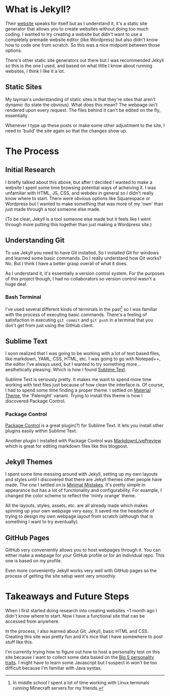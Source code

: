 # What is Jekyll?
Their [website](https://jekyllrb.com/) speaks for itself but as I understand it, it's a static site generator that allows you to create websites without doing too much coding. I wanted to try creating a website but didn't want to use a completely premade website editor (like Wordpress) but also didn't know how to code one from scratch. So this was a nice midpoint between those options.

There's other static site generators out there but I was recommended Jekyll so this is the one I used, and based on what little I know about running websites, I think I like it a lot.

## Static Sites
My layman's understanding of static sites is that they're sites that aren't dynamic (to state the obvious). What does this mean? The webpage isn't rendered upon every request. The files behind it can't be edited on the fly, essentially.

Whenever I type up these posts or make some other adjustment to the site, I need to 'build' the site again so that the changes show up.

# The Process
## Initial Research
I briefly talked about this above, but after I decided I wanted to make a website I spent some time browsing potential ways of acheiving it. I was unfamiliar with HTML, JS, CSS, and webdev in general so I didn't really know where to start. There were obvious options like Squarespace or Wordpress but I wanted to make something that was more of my 'own' than just made through a tool someone else made.

(To be clear, Jekyll is a tool someone else made but it feels like I went through more putting this together than just making a Wordpress site.)

## Understanding Git
To use Jekyll you need to have Git installed. So I installed Git for windows and learned some basic commands. Do I really understand how Git works? No. But I think I have a better grasp overall of what it does.

As I understand it, it's essentially a version control system. For the purposes of this project though, I had no collaborators so version control wasn't a huge deal.

### Bash Terminal

I've used several different kinds of terminals in the past[^1] so I was familiar with the process of executing basic commands. There's a feeling of satisfaction in executing `git commit` and `git push` in a terminal that you don't get from just using the GitHub client.

## Sublime Text
I soon realized that I was going to be working with a lot of text based files, like markdown, YAML, CSS, HTML, etc. I was going to go with Notepad++, the editor I've always used, but I wanted to try something more... aesthetically pleasing. Which is how I found [Sublime Text](https://www.sublimetext.com/).

Sublime Text is seriously pretty. It makes me want to spend more time working with text files just because of how clean the interface is. Of course, I had to spend some time finding a proper theme. I settled on [Material Theme](https://packagecontrol.io/packages/Material%20Theme), the 'Palenight' variant. Trying to install this theme is how I discovered Package Control.

### Package Control
[Package Control](https://packagecontrol.io/) is a great plugin(?) for Sublime Text. It lets you install other plugins easily within Sublime Text. 

Another plugin I installed with Package Control was [MarkdownLivePreview](https://packagecontrol.io/packages/MarkdownLivePreview) which is great for editing markdown files like this blogpost.

## Jekyll Themes
I spent some time messing around with Jekyll, setting up my own layouts and styles until I discovered that there are Jekyll themes other people have made. The one I settled on is [Minimal Mistakes](https://mademistakes.com/work/minimal-mistakes-jekyll-theme/). It's pretty simple in appearance but has a lot of functionality and configurability. For example, I changed the color scheme to reflect the 'minty orange' theme.

All the layouts, styles, assets, etc. are all already made which makes spinning up your own webpage very easy. It saved me the headache of trying to design my own webpage layout from scratch (although that is something I want to try eventually).

## GitHub Pages
GitHub very conveniently allows you to host webpages through it. You can either make a webpage for your GitHub profile or for an individual repo. This one is based on my profile.

Even more conveniently Jekyll works very well with GitHub pages so the process of getting the site setup went very smoothly.

# Takeaways and Future Steps
When I first started doing research into creating websites ~1 month ago I didn't know where to start. Now I have a functional site that can be accessed from anywhere.

In the process, I also learned about Git, Jekyll, basic HTML and CSS. Creating this site was pretty fun and it's nice that I have somewhere to post stuff like this.

I'm currently trying how to figure out how to host a personality test on this site because I want to collect some data based on the [Big 5 personality traits](https://en.wikipedia.org/wiki/Big_Five_personality_traits). I might have to learn some Javascript but I suspect in won't be too difficult because I'm familiar with Java syntax.



[^1]: In middle school I spent a lot of time working with Linux terminals running Minecraft servers for my friends.

